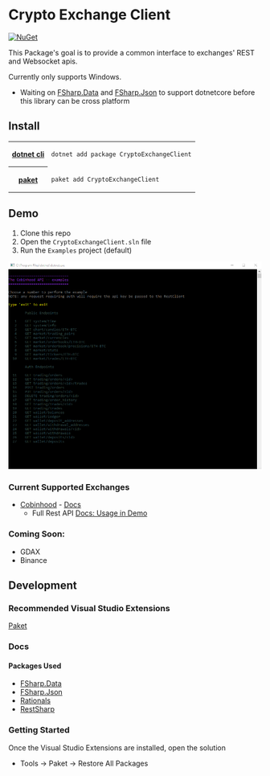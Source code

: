 # Crypto Exchange Client


[![NuGet](https://img.shields.io/nuget/v/CryptoExchangeClient.svg)](https://www.nuget.org/packages/CryptoExchangeClient/)

This Package's goal is to provide a common interface to exchanges' REST and Websocket apis.

Currently only supports Windows.
 - Waiting on [FSharp.Data](https://github.com/fsprojects/FSharp.Data.TypeProviders/issues/16) and [FSharp.Json](https://github.com/vsapronov/FSharp.Json/issues/7) to support dotnetcore before this library can be cross platform

## Install

<table>
 <tr>
  <th><a href="https://github.com/dotnet/cli">dotnet cli</a>
  </th><td>
  
```bash
dotnet add package CryptoExchangeClient
```
  </td>
 </tr>
 <tr>
 <th><a href="https://fsprojects.github.io/Paket/">paket</a></th><td>
 
```bash
paket add CryptoExchangeClient
```
  </td>
 </tr>
</table>

## Demo

1. Clone this repo
2. Open the `CryptoExchangeClient.sln` file
3. Run the `Examples` project (default)

![The Cobinhood Demo App](https://github.com/NullVoxPopuli/CryptoExchangeClient/blob/master/docs/images/CobinhoodDemo.png?raw=true)


### Current Supported Exchanges

 - [Cobinhood](https://cobinhood.com) - [Docs](https://cobinhood.github.io/api-public)
   - Full Rest API [Docs: Usage in Demo](https://github.com/NullVoxPopuli/CryptoExchangeClient/blob/master/examples/CobinhoodDemo.fs)


### Coming Soon:

 - GDAX
 - Binance


## Development

### Recommended Visual Studio Extensions

[Paket](https://marketplace.visualstudio.com/items?itemName=SteffenForkmann.PaketforVisualStudio)

### Docs
#### Packages Used

- [FSharp.Data](http://fsharp.github.io/FSharp.Data/)
- [FSharp.Json](https://github.com/vsapronov/FSharp.Json)
- [Rationals](https://github.com/tompazourek/Rationals)
- [RestSharp](http://restsharp.org/)


### Getting Started

Once the Visual Studio Extensions are installed, open the solution
- Tools -> Paket -> Restore All Packages
